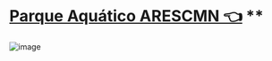 # [Parque Aquático ARESCMN 👈](https://www.marinha.mil.br/cmn/piscina) **

![image](https://user-images.githubusercontent.com/104214681/221572334-f7549ce6-febf-4b7d-808d-3fdb29027b28.png)

